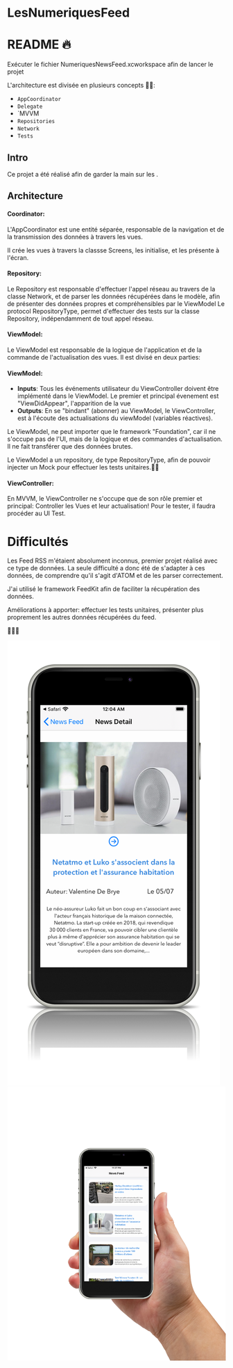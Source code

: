 # LesNumeriquesFeed
# README 🔥

Exécuter le fichier NumeriquesNewsFeed.xcworkspace afin de lancer le projet

L'architecture est divisée en plusieurs concepts 🏋️‍♀️: 
* `AppCoordinator`
* `Delegate`
* `MVVM
* `Repositories`
* `Network`
* `Tests`

## Intro

Ce projet a été réalisé afin de garder la main sur les .

## Architecture

#### Coordinator:

L'AppCoordinator est une entité séparée, responsable de la navigation et de la transmission des données à travers les vues. 

Il crée les vues à travers la classse Screens, les initialise, et les présente à l'écran.

#### Repository:

Le Repository est responsable d'effectuer l'appel réseau au travers de la classe Network, et de parser les données récupérées dans le modèle, afin de présenter des données propres et compréhensibles par le ViewModel
Le protocol RepositoryType, permet d'effectuer des tests sur la classe Repository, indépendamment de tout appel réseau.

#### ViewModel:

Le ViewModel est responsable de la logique de l'application et de la commande de l'actualisation des vues. 
Il est divisé en deux parties:
#### ViewModel:
* **Inputs**: Tous les événements utilisateur du ViewController doivent être implémenté dans le ViewModel. 
Le premier et principal évenement est "ViewDidAppear", l'apparition de la vue
* **Outputs**: 
En se "bindant" (abonner) au ViewModel, le ViewController, est à l'écoute des actualisations du viewModel (variables réactives).

Le ViewModel, ne peut importer que le framework "Foundation", car il ne s'occupe pas de l'UI, mais de la logique et des commandes d'actualisation. Il ne fait transférer que des données brutes.

Le ViewModel a un repository, de type RepositoryType, afin de pouvoir injecter un Mock pour effectuer les tests unitaires.🏋️‍♀️

#### ViewController:

En MVVM, le ViewController ne s'occupe que de son rôle premier et principal: Controller les Vues et leur actualisation!
Pour le tester, il faudra procéder au UI Test.

# Difficultés 
Les Feed RSS m'étaient absolument inconnus, premier projet réalisé avec ce type de données. 
La seule difficulté a donc été de s'adapter à ces données, de comprendre qu'il s'agit d'ATOM et de les parser correctement. 

J'ai utilisé le framework FeedKit afin de faciliter la récupération des données. 

Améliorations à apporter: effectuer les tests unitaires, présenter plus proprement les autres données récupérées du feed. 

👊👊👊



![Alt text](IMG_5623.png?raw=true "Optional Title")
![Alt text](IMG_5624.png?raw=true "Optional Title")
